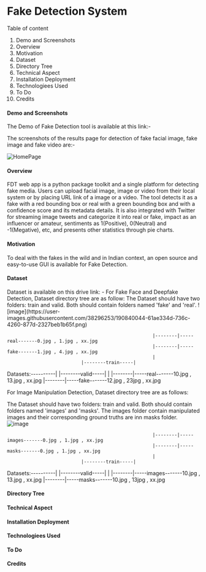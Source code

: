<h1>Fake Detection System</h1>

Table of content
1. Demo and Screenshots
2. Overview
3. Motivation 
4. Dataset
5. Directory Tree
6. Technical Aspect
7. Installation Deployment
8. Technologiees Used
9. To Do
10. Credits

<h4> Demo and Screenshots</h4>
The Demo of Fake Detection tool is available at this link:-

  
 The screenshots of the results page for detection of fake facial image, fake image and fake video are:-
  
 ![HomePage](https://user-images.githubusercontent.com/38296253/190548443-d57d1e6f-ef8e-4109-8cfc-0cae8d188688.PNG)
  



<h4> Overview </h4>
FDT web app is a python package toolkit and a single platform for detecting fake media. Users can upload facial image, image or video from their local system or by placing URL link of a image or a video. The tool detects it as a fake with a red bounding box or real with a green bounding box and with a confidence score and its metadata details. It is also integrated with Twitter for streaming image tweets and categorize it into real or fake, impact as an influencer or amateur, sentiments as 1(Positive), 0(Neutral) and -1(Megative), etc, and presents other statistics through pie charts. 

<h4>Motivation</h4>
To deal with the fakes in the wild and in Indian context, an open source and easy-to-use GUI is available for Fake Detection. 
<h4> Dataset </h4>
Dataset is available on this drive link: -
For Fake Face and Deepfake Detection, Dataset directory tree are as follow:
The Dataset should have two folders: train and valid. Both should contain folders named 'fake' and 'real'.
![image](https://user-images.githubusercontent.com/38296253/190840044-61ae334d-736c-4260-877d-2327beb1b65f.png)


                                                         |--------|-----real-------0.jpg , 1.jpg , xx.jpg
                                                         |--------|-----fake-------1.jpg , 4.jpg , xx.jpg
                                                         |
                               |--------train-----|
   Datasets:----------|
                               |--------valid-----|
                                                         |
                                                         |--------|-----real-------10.jpg , 13.jpg , xx.jpg
                                                         |--------|-----fake-------12.jpg , 23jpg , xx.jpg
                                                         
  
  For Image Manipulation Detection, Dataset directory tree are as follows:
  
  The Dataset should have two folders: train and valid. Both should contain folders named 'images' and 'masks'. The images folder contain manipulated images and their corresponding ground truths are inn masks folder.
  ![image](https://user-images.githubusercontent.com/38296253/190840029-4458e94b-9af3-49f8-a5c1-73c7b1dd285f.png)

  
                                                         |--------|-----images-------0.jpg , 1.jpg , xx.jpg
                                                         |--------|-----masks-------0.jpg , 1.jpg , xx.jpg
                                                         |
                               |--------train-----|
   Datasets:----------|
                               |--------valid-----|
                                                         |
                                                         |--------|-----images-------10.jpg , 13.jpg , xx.jpg
                                                         |--------|-----masks-------10.jpg , 13jpg , xx.jpg

  
  


<h4> Directory Tree </h4>

<h4> Technical Aspect </h4>
<h4> Installation Deployment </h4>
<h4> Technologiees Used </h4>
<h4> To Do </h4>
<h4> Credits </h4>
